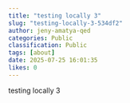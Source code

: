 ```yaml
---
title: "testing locally 3"
slug: "testing-locally-3-534df2"
author: jeny-amatya-qed
categories: Public
classification: Public
tags: [about]
date: 2025-07-25 16:01:35 
likes: 0
---
```


testing locally 3